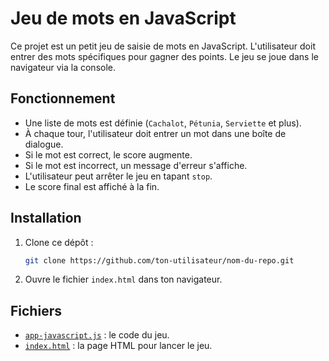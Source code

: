 # Jeu de mots en JavaScript

Ce projet est un petit jeu de saisie de mots en JavaScript. 
L'utilisateur doit entrer des mots spécifiques pour gagner des points. Le jeu se joue dans le navigateur via la console.

## Fonctionnement

- Une liste de mots est définie (`Cachalot`, `Pétunia`, `Serviette` et plus).
- À chaque tour, l'utilisateur doit entrer un mot dans une boîte de dialogue.
- Si le mot est correct, le score augmente.
- Si le mot est incorrect, un message d'erreur s'affiche.
- L'utilisateur peut arrêter le jeu en tapant `stop`.
- Le score final est affiché à la fin.

## Installation

1. Clone ce dépôt :
   ```sh
   git clone https://github.com/ton-utilisateur/nom-du-repo.git
   ```
2. Ouvre le fichier `index.html` dans ton navigateur.

## Fichiers

- [`app-javascript.js`](app-javascript.js) : le code du jeu.
- [`index.html`](index.html) : la page HTML pour lancer le jeu.

